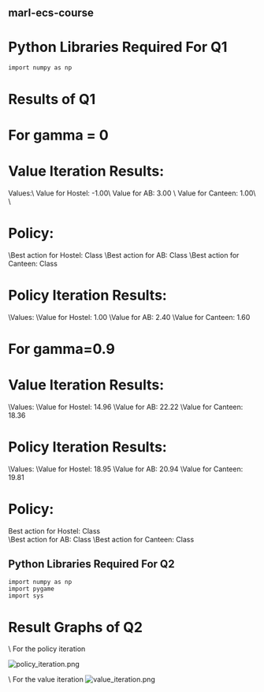 ## marl-ecs-course

# Python Libraries Required For Q1

```
import numpy as np
```

# Results of Q1 

# For gamma = 0

# Value Iteration Results:
Values:\\
Value for Hostel: -1.00\\
Value for AB: 3.00 \\
Value for Canteen: 1.00\ \

# Policy:
\\Best action for Hostel: Class
\\Best action for AB: Class
\\Best action for Canteen: Class

# Policy Iteration Results:
\\Values:
\\Value for Hostel: 1.00
\\Value for AB: 2.40
\\Value for Canteen: 1.60

# For gamma=0.9

# Value Iteration Results:
\\Values:
\\Value for Hostel: 14.96
\\Value for AB: 22.22
\\Value for Canteen: 18.36


# Policy Iteration Results:
\\Values:
\\Value for Hostel: 18.95
\\Value for AB: 20.94
\\Value for Canteen: 19.81


# Policy:
Best action for Hostel: Class \
\\Best action for AB: Class
\\Best action for Canteen: Class


## Python Libraries Required For Q2

```
import numpy as np
import pygame
import sys

```

# Result Graphs of Q2

\ For the policy iteration

![policy_iteration.png](moonlab@sparrow:~/marl-ecs-course/policy_iteration.png?raw=true)

\ For the value iteration
![value_iteration.png](moonlab@sparrow:~/marl-ecs-course/value_iteration.png?raw=true)